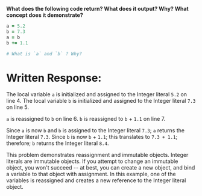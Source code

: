 **What does the following code return? What does it output? Why? What concept does it demonstrate?**

```ruby
a = 5.2
b = 7.3
a = b
b += 1.1

# What is `a` and `b` ? Why?
```
# Written Response:

The local variable `a` is initialized and assigned to the Integer literal `5.2` on line 4. The local variable `b` is initialized and assigned to the Integer literal `7.3` on line 5.

`a` is reassigned to `b` on line 6.
`b` is reassigned to `b` + `1.1` on line 7.

Since `a` is now `b` and `b` is assigned to the Integer literal `7.3`; `a` returns the Integer literal `7.3`.
Since `b` is now `b` + `1.1`; this translates to `7.3 + 1.1`; therefore; `b` returns the Integer literal `8.4`.

This problem demonstrates reassignment and immutable objects. Integer literals are immutable objects. If you attempt to change an immutable object, you won't succeed -- at best, you can create a new object, and bind a variable to that object with assignment. In this example, one of the variables is reassigned and creates a new reference to the Integer literal object.



